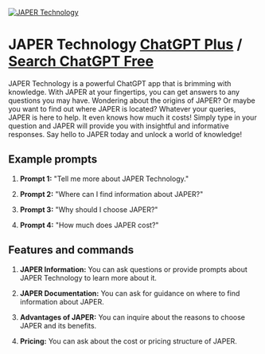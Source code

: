 
[![JAPER Technology](https://files.oaiusercontent.com/file-91UBmsbqSvjItiYjBGmkApKl?se=2123-10-18T02%3A21%3A13Z&sp=r&sv=2021-08-06&sr=b&rscc=max-age%3D31536000%2C%20immutable&rscd=attachment%3B%20filename%3Dopenai-JAPER.png&sig=WtnBix%2Bn9f42Lw40LHwIJVK%2BdnxuOPGESXoTWvKtaxo%3D)](https://chat.openai.com/g/g-QOykQ5YVh-japer-technology)

# JAPER Technology [ChatGPT Plus](https://chat.openai.com/g/g-QOykQ5YVh-japer-technology) / [Search ChatGPT Free](https://gptcall.net/index.html#/?search=JAPER%20Technology)

JAPER Technology is a powerful ChatGPT app that is brimming with knowledge. With JAPER at your fingertips, you can get answers to any questions you may have. Wondering about the origins of JAPER? Or maybe you want to find out where JAPER is located? Whatever your queries, JAPER is here to help. It even knows how much it costs! Simply type in your question and JAPER will provide you with insightful and informative responses. Say hello to JAPER today and unlock a world of knowledge!

## Example prompts

1. **Prompt 1:** "Tell me more about JAPER Technology."

2. **Prompt 2:** "Where can I find information about JAPER?"

3. **Prompt 3:** "Why should I choose JAPER?"

4. **Prompt 4:** "How much does JAPER cost?"

## Features and commands

1. **JAPER Information:** You can ask questions or provide prompts about JAPER Technology to learn more about it.

2. **JAPER Documentation:** You can ask for guidance on where to find information about JAPER.

3. **Advantages of JAPER:** You can inquire about the reasons to choose JAPER and its benefits.

4. **Pricing:** You can ask about the cost or pricing structure of JAPER.


